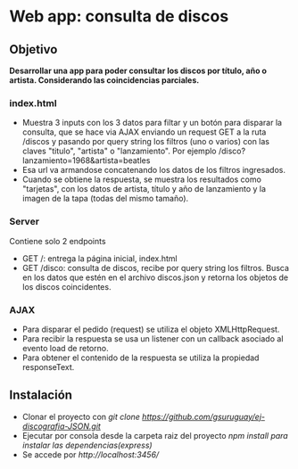 # Web app: consulta de discos

## Objetivo

**Desarrollar una app para poder consultar los discos por título, año o artista. Considerando las coincidencias parciales.**

### index.html

* Muestra 3 inputs con los 3 datos para filtar y un botón para disparar la consulta, que se hace via AJAX enviando un request GET a la ruta /discos y pasando por query string los filtros (uno o varios) con las claves "titulo", "artista" o "lanzamiento". Por ejemplo /disco?lanzamiento=1968&artista=beatles
* Esa url va armandose concatenando los datos de los filtros ingresados.
* Cuando se obtiene la respuesta, se muestra los resultados como "tarjetas", con los datos de artista, título y año de lanzamiento y la imagen de la tapa (todas del mismo tamaño).

### Server

Contiene solo 2 endpoints

* GET /: entrega la página inicial, index.html 
* GET /disco: consulta de discos, recibe por query string los filtros. Busca en los datos que estén en el archivo discos.json y retorna los objetos de los discos coincidentes.

### AJAX

* Para disparar el pedido (request) se utiliza el objeto XMLHttpRequest.
* Para recibir la respuesta se usa un listener con un callback asociado al evento load de retorno.
* Para obtener el contenido de la respuesta se utiliza la propiedad responseText.

## Instalación
* Clonar el proyecto con *git clone https://github.com/gsuruguay/ej-discografia-JSON.git*
* Ejecutar por consola desde la carpeta raiz del proyecto *npm install para instalar las dependencias(express)*
* Se accede por *http://localhost:3456/*

